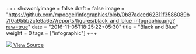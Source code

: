 +++
showonlyimage = false
draft = false
image = "https://github.com/mpoegel/infographics/blob/0b87adced62311f3586089b7f0a955b2cfe9a6e7/reports/figures/black_and_blue_infographic.png?raw=true"
date = "2016-11-05T18:25:22+05:30"
title = "Black and Blue"
weight = 0
tags = ["infographic"]
+++

<a href="https://github.com/mpoegel/infographics/blob/0b87adced62311f3586089b7f0a955b2cfe9a6e7/reports/figures/black_and_blue_infographic.png?raw=true">
<img class="full-page-img" src="https://github.com/mpoegel/infographics/blob/0b87adced62311f3586089b7f0a955b2cfe9a6e7/reports/figures/black_and_blue_infographic.png?raw=true">
</a>

<a href="https://github.com/mpoegel/infographics/blob/master/src/R/black_and_blue.R">
  <i class="fa fa-github"></i> View Source
</a>
